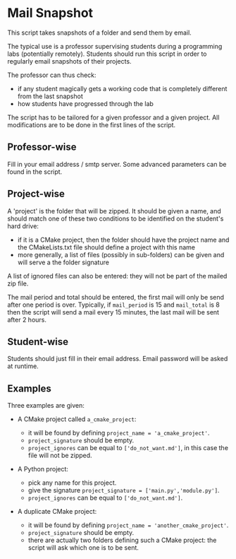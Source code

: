 # Mail Snapshot

This script takes snapshots of a folder and send them by email.

The typical use is a professor supervising students during a programming labs (potentially remotely). Students should run this script in order to regularly email snapshots of their projects.

The professor can thus check:

-  if any student magically gets a working code that is completely different from the last snapshot
-  how students have progressed through the lab

The script has to be tailored for a given professor and a given project. All modifications are to be done in the first lines of the script.

## Professor-wise

Fill in your email address / smtp server. Some advanced parameters can be found in the script.

## Project-wise

A 'project' is the folder that will be zipped. It should be given a name, and should match one of these two conditions to be identified on the student's hard drive:

- if it is a CMake project, then the folder should have the project name and the CMakeLists.txt file should define a project with this name
- more generally, a list of files (possibly in sub-folders) can be given and will serve a the folder signature

A list of ignored files can also be entered: they will not be part of the mailed zip file.

The mail period and total should be entered, the first mail will only be send after one period is over. 
Typically, if `mail_period` is 15 and `mail_total` is 8 then the script will send a mail every 15 minutes, the last mail will be sent after 2 hours.


## Student-wise

Students should just fill in their email address. Email password will be asked at runtime.


## Examples

Three examples are given:

- A CMake project called `a_cmake_project`:
  * it will be found by defining `project_name = 'a_cmake_project'`.
  * `project_signature`  should be empty.
  * `project_ignores` can be equal to `['do_not_want.md']`, in this case the file will not be zipped.
  
- A Python project:
  * pick any name for this project.
  * give the signature `project_signature = ['main.py','module.py']`.
  * `project_ignores` can be equal to `['do_not_want.md']`.
  
- A duplicate CMake project:
  * it will be found by defining `project_name = 'another_cmake_project'`.
  * `project_signature`  should be empty.
  * there are actually two folders defining such a CMake project: the script will ask which one is to be sent.
